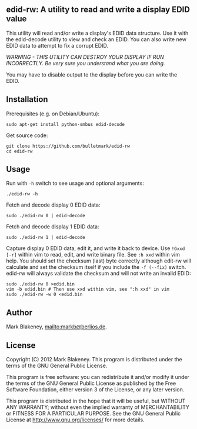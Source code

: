 ## edid-rw: A utility to read and write a display EDID value

This utility will read and/or write a display's EDID data structure. Use
it with the edid-decode utility to view and check an EDID.
You can also write new EDID data to attempt to fix a corrupt EDID.

*WARNING - THIS UTILITY CAN DESTROY YOUR DISPLAY IF RUN INCORRECTLY. Be
very sure you understand what you are doing.*

You may have to disable output to the display before you can write the
EDID.

## Installation

Prerequisites (e.g. on Debian/Ubuntu):

    sudo apt-get install python-smbus edid-decode

Get source code:

    git clone https://github.com/bulletmark/edid-rw
    cd edid-rw

## Usage

Run with `-h` switch to see usage and optional arguments:

    ./edid-rw -h

Fetch and decode display 0 EDID data:

    sudo ./edid-rw 0 | edid-decode

Fetch and decode display 1 EDID data:

    sudo ./edid-rw 1 | edid-decode

Capture display 0 EDID data, edit it, and write it back to device. Use
`!Gxxd [-r]` within vim to read, edit, and write binary file. See `:h xxd`
within vim help. You should set the checksum (last) byte correctly
although edit-rw will calculate and set the checksum itself if you
include the `-f (--fix)` switch. edid-rw will always validate the
checksum and will not write an invalid EDID:

    sudo ./edid-rw 0 >edid.bin
    vim -b edid.bin # Then use xxd within vim, see ":h xxd" in vim
    sudo ./edid-rw -w 0 <edid.bin

## Author

Mark Blakeney, <mailto:markb@berlios.de>.

## License

Copyright (C) 2012 Mark Blakeney. This program is distributed under the
terms of the GNU General Public License.

This program is free software: you can redistribute it and/or modify it
under the terms of the GNU General Public License as published by the
Free Software Foundation, either version 3 of the License, or any later
version.

This program is distributed in the hope that it will be useful, but
WITHOUT ANY WARRANTY; without even the implied warranty of
MERCHANTABILITY or FITNESS FOR A PARTICULAR PURPOSE. See the GNU General
Public License at <http://www.gnu.org/licenses/> for more details.

<!-- vim: se ai syn=markdown: -->
